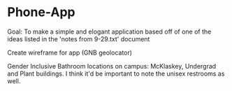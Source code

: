 Phone-App
=========

Goal: To make a simple and elogant application based off of one of the ideas listed in the 'notes from 9-29.txt' document

Create wireframe for app (GNB geolocator)

Gender Inclusive Bathroom locations on campus: McKlaskey, Undergrad and Plant buildings. I think it'd be important to note the unisex restrooms as well.

